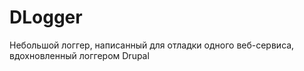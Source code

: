 # DLogger
Небольшой логгер, написанный для отладки одного веб-сервиса, вдохновленный логгером Drupal
